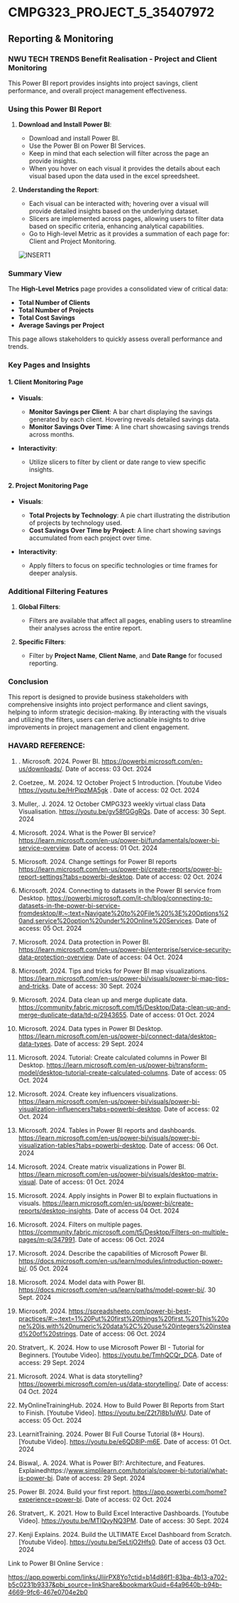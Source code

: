 # CMPG323_PROJECT_5_35407972

## Reporting & Monitoring

### NWU TECH TRENDS Benefit Realisation - Project and Client Monitoring

This Power BI report provides insights into project savings, client performance, and overall project management effectiveness.

### Using this Power BI Report

1. **Download and Install Power BI**:
   - Download and install Power BI.
   - Use the Power BI on Power BI Services.
   - Keep in mind that each selection will filter across the page an provide insights.
   - When you hover on each visual it provides the details about each visual based upon the data used in the excel spreedsheet.

2. **Understanding the Report**:
   - Each visual can be interacted with; hovering over a visual will provide detailed insights based on the underlying dataset.
   - Slicers are implemented across pages, allowing users to filter data based on specific criteria, enhancing analytical capabilities.
   - Go to High-level Metric as it provides a summation of each page for: Client and Project Monitoring.
  
   ![INSERT1](https://github.com/user-attachments/assets/66c7c274-8a13-4a2e-9e03-e4509dfa23c3)


### Summary View

The **High-Level Metrics** page provides a consolidated view of critical data:

- **Total Number of Clients**
- **Total Number of Projects**
- **Total Cost Savings**
- **Average Savings per Project**

This page allows stakeholders to quickly assess overall performance and trends.

### Key Pages and Insights

#### 1. Client Monitoring Page
- **Visuals**:
  - **Monitor Savings per Client**: A bar chart displaying the savings generated by each client. Hovering reveals detailed savings data.
  - **Monitor Savings Over Time**: A line chart showcasing savings trends across months.

- **Interactivity**: 
  - Utilize slicers to filter by client or date range to view specific insights.

#### 2. Project Monitoring Page
- **Visuals**:
  - **Total Projects by Technology**: A pie chart illustrating the distribution of projects by technology used.
  - **Cost Savings Over Time by Project**: A line chart showing savings accumulated from each project over time.

- **Interactivity**:
  - Apply filters to focus on specific technologies or time frames for deeper analysis.

### Additional Filtering Features
1. **Global Filters**:
   - Filters are available that affect all pages, enabling users to streamline their analyses across the entire report.
  
2. **Specific Filters**:
   - Filter by **Project Name**, **Client Name**, and **Date Range** for focused reporting.

### Conclusion
This report is designed to provide business stakeholders with comprehensive insights into project performance and client savings, helping to inform strategic decision-making. By interacting with the visuals and utilizing the filters, users can derive actionable insights to drive improvements in project management and client engagement.

### HAVARD REFERENCE:


1. . Microsoft. 2024. Power BI. https://powerbi.microsoft.com/en-us/downloads/. Date of access: 03 Oct. 2024

2. Coetzee,. M. 2024. 12 October Project 5 Introduction. [Youtube Video https://youtu.be/HrPipzMA5gk . Date of access: 02 Oct. 2024

3. Muller,. J. 2024. 12 October CMPG323 weekly virtual class Data Visualisation. https://youtu.be/gv58fGGgRQs. Date of access: 30 Sept. 2024

4. Microsoft. 2024. What is the Power BI service? https://learn.microsoft.com/en-us/power-bi/fundamentals/power-bi-service-overview. Date of access: 01 Oct. 2024

5. Microsoft. 2024. Change settings for Power BI reports https://learn.microsoft.com/en-us/power-bi/create-reports/power-bi-report-settings?tabs=powerbi-desktop. Date of access: 02 Oct. 2024

6. Microsoft. 2024. Connecting to datasets in the Power BI service from Desktop. https://powerbi.microsoft.com/it-ch/blog/connecting-to-datasets-in-the-power-bi-service-fromdesktop/#:~:text=Navigate%20to%20File%20%3E%20Options%20and,service%20option%20under%20Online%20Services. Date of access: 05 Oct. 2024

7. Microsoft. 2024. Data protection in Power BI. https://learn.microsoft.com/en-us/power-bi/enterprise/service-security-data-protection-overview. Date of access: 04 Oct. 2024

8. Microsoft. 2024. Tips and tricks for Power BI map visualizations. https://learn.microsoft.com/en-us/power-bi/visuals/power-bi-map-tips-and-tricks. Date of access: 30 Sept. 2024

9. Microsoft. 2024. Data clean up and merge duplicate data. https://community.fabric.microsoft.com/t5/Desktop/Data-clean-up-and-merge-duplicate-data/td-p/2943655. Date of access: 01 Oct. 2024

10. Microsoft. 2024. Data types in Power BI Desktop. https://learn.microsoft.com/en-us/power-bi/connect-data/desktop-data-types. Date of access: 29 Sept. 2024

11. Microsoft. 2024. Tutorial: Create calculated columns in Power BI Desktop. https://learn.microsoft.com/en-us/power-bi/transform-model/desktop-tutorial-create-calculated-columns. Date of access: 05 Oct. 2024

12. Microsoft. 2024. Create key influencers visualizations. https://learn.microsoft.com/en-us/power-bi/visuals/power-bi-visualization-influencers?tabs=powerbi-desktop. Date of access: 02 Oct. 2024

13. Microsoft. 2024. Tables in Power BI reports and dashboards. https://learn.microsoft.com/en-us/power-bi/visuals/power-bi-visualization-tables?tabs=powerbi-desktop. Date of access: 06 Oct. 2024

14. Microsoft. 2024. Create matrix visualizations in Power BI. https://learn.microsoft.com/en-us/power-bi/visuals/desktop-matrix-visual. Date of access: 01 Oct. 2024

15. Microsoft. 2024. Apply insights in Power BI to explain fluctuations in visuals. https://learn.microsoft.com/en-us/power-bi/create-reports/desktop-insights. Date of access 04 Oct. 2024

16. Microsoft. 2024. Filters on multiple pages. https://community.fabric.microsoft.com/t5/Desktop/Filters-on-multiple-pages/m-p/347991. Date of access: 06 Oct. 2024

17. Microsoft. 2024. Describe the capabilities of Microsoft Power BI. https://docs.microsoft.com/en-us/learn/modules/introduction-power-bi/. 05 Oct. 2024

18. Microsoft. 2024. Model data with Power BI. https://docs.microsoft.com/en-us/learn/paths/model-power-bi/. 30 Sept. 2024

19. Microsoft. 2024. https://spreadsheeto.com/power-bi-best-practices/#:~:text=1%20Put%20first%20things%20first.%20This%20one%20is,with%20numeric%20data%2C%20use%20integers%20instead%20of%20strings. Date of access: 06 Oct. 2024

20. Stratvert,. K. 2024. How to use Microsoft Power BI - Tutorial for Beginners. [Youtube Video]. https://youtu.be/TmhQCQr_DCA. Date of access: 29 Sept. 2024

21. Microsoft. 2024. What is data storytelling? https://powerbi.microsoft.com/en-us/data-storytelling/. Date of access: 04 Oct. 2024

22. MyOnlineTrainingHub. 2024. How to Build Power BI Reports from Start to Finish. [Youtube Video]. https://youtu.be/Z2t7l8b1uWU. Date of access: 05 Oct. 2024

23. LearnitTraining. 2024. Power BI Full Course Tutorial (8+ Hours). [Youtube Video]. https://youtu.be/e6QD8lP-m6E. Date of access: 01 Oct. 2024

24. Biswal,. A. 2024. What is Power BI?: Architecture, and Features. Explainedhttps://www.simplilearn.com/tutorials/power-bi-tutorial/what-is-power-bi. Date of access: 29 Sept. 2024

25. Power BI. 2024. Build your first report. https://app.powerbi.com/home?experience=power-bi. Date of access: 02 Oct. 2024

26. Stratvert,. K. 2021. How to Build Excel Interactive Dashboards. [Youtube Video]. https://youtu.be/MTlQvyNQ3PM. Date of access: 30 Sept. 2024

27. Kenji Explains. 2024. Build the ULTIMATE Excel Dashboard from Scratch. [Youtube Video]. https://youtu.be/5eLtjO2Hfs0. Date of access 03 Oct. 2024

Link to Power BI Online Service :

https://app.powerbi.com/links/JIiirPX8Yo?ctid=b14d86f1-83ba-4b13-a702-b5c0231b9337&pbi_source=linkShare&bookmarkGuid=64a9640b-b94b-4669-9fc6-467e0704e2b0

